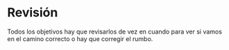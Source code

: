 # Revisión

Todos los objetivos hay que revisarlos de vez en cuando para ver si vamos en el camino correcto o hay que corregir el rumbo.
